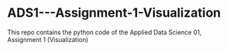 # ADS1---Assignment-1-Visualization
This repo contains the python code of the Applied Data Science 01, Assignment 1 (Visualization)
